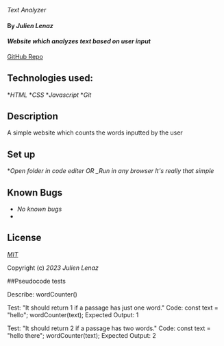 _Text Analyzer_
#### By _Julien Lenaz_
#### _Website which analyzes text based on user input_
[GitHub Repo](https://github.com/julienlen/text-analyzer/)
## Technologies used:
*_HTML_
*_CSS_
*_Javascript_
*_Git_
## Description
A simple website which counts the words inputted by the user
## Set up
*_Open folder in code editer OR_
*_Run in any browser*
_It's really that simple_

## Known Bugs
* _No known bugs_
* 
## License

_[MIT](https://choosealicense.com/licenses/mit/)_

Copyright (c) _2023_ _Julien Lenaz_ 

##Pseudocode tests

Describe: wordCounter()

Test: "It should return 1 if a passage has just one word."
Code:
const text = "hello";
wordCounter(text);
Expected Output: 1

Test: "It should return 2 if a passage has two words."
Code:
const text = "hello there";
wordCounter(text);
Expected Output: 2
